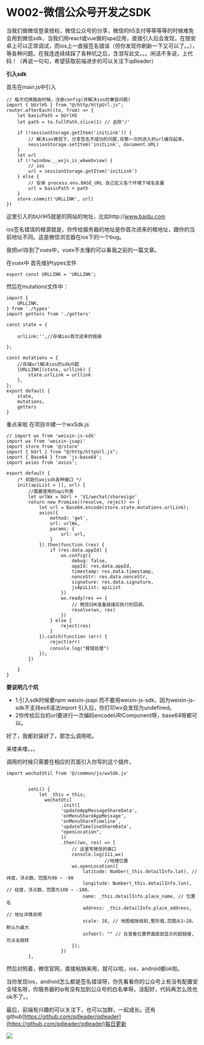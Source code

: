 # W002-微信公众号开发之SDK

当我们做微信登录授权，微信公众号的分享，微信的h5支付等等等等的时候难免会用到微信sdk，当我们用react或vue做的spa应用，直接引入后会发现，在按安卓上可以正常调试，而ios上一直报签名错误（但你发现你刷新一下又可以了。。），等各种问题。在我连连续续踩了各种坑之后，含泪写此文。。。闲话不多说，上代码！（再说一句句，希望获取前端进步的可以关注下qdleader）

**引入sdk**

首先在main.js中引入


```
// 每次切换路由时候，注册config(并解决ios的兼容问题)
import { bUrlH5 } from "@/http/httpUrl.js";
router.afterEach((to, from) => {
    let basicPath = bUrlH5
    let path = to.fullPath.slice(1) // 去除'/'

    if (!sessionStorage.getItem('initLink')) {
        // 解决ios微信下，分享签名不成功的问题,将第一次的进入的url缓存起来。
        sessionStorage.setItem('initLink', document.URL)
    }
    let url
    if (!!window.__wxjs_is_wkwebview) {
        // ios
        url = sessionStorage.getItem('initLink')
    } else {
        // 安卓 process.env.BASE_URL 自己定义各个环境下域名变量
        url = basicPath + path
    }
    store.commit('URLLINK', url)
})
```
这里引入的bUrlH5就是的网站的地址，比如http://www.baidu.com

ios签名错误的根源就是，你传给服务器的地址是你首次进来的根地址，跟你的当前地址不同。这是微信浏览器在ios下的一个bug。

我把url存到了vuex中，vuex不太懂的可以看我之前的一篇文章。

在vuex中
首先维护types文件

```
export const URLLINK = 'URLLINK';
```
然后在mutations文件中：

```
import {
    URLLINK,
} from './types'
import getters from './getters'

const state = {

    urlLink:'',//存储ios首次进来的链接

};

const mutations = {
    //存储url解决ios的sdk问题
    [URLLINK](state, urllink) {
        state.urlLink = urllink
    },
};
export default {
	state,
	mutations,
	getters
}
```

重点来啦
在项目中建一个wxSdk.js


```
// import wx from 'weixin-js-sdk'
import wx from 'weixin-jsapi'
import store from '@/store'
import { bUrl } from "@/http/httpUrl.js";
import { Base64 } from 'js-base64';
import axios from 'axios';

export default {
    /* 初始化wxjsdk各种接口 */
    init(apiList = [], url) {
        //需要使用的api列表
        let urlWx = bUrl + 'V1/wechat/sharesign'
        return new Promise((resolve, reject) => {
            let url = Base64.encode(store.state.mutations.urlLink);
            axios({
                method: 'get',
                url: urlWx,
                params: {
                    url: url,
                }
            }).then(function (res) {
                if (res.data.appId) {
                    wx.config({
                        debug: false, 
                        appId: res.data.appId,
                        timestamp: res.data.timestamp,
                        nonceStr: res.data.nonceStr,
                        signature: res.data.signature,
                        jsApiList: apiList
                    })
                    wx.ready(res => {
                        // 微信SDK准备就绪后执行的回调。
                        resolve(wx, res)
                    })
                } else {
                    reject(res)
                }
            }).catch(function (err) {
                reject(err)
                console.log("报错处理")
            });
        })

    }
}
```

**要说明几个坑**

* 1.引入sdk时候要npm weixin-jsapi  而不要用weixin-js-sdk，因为weixin-js-sdk不支持es6语法import 引入后，你打印wx会发现为undefined。
* 2你传给后台的url要进行一次编码encodeURIComponent呀，base64呀都可以。



好了，我都封装好了，那怎么调用呢。

来喽来喽。。。

调用的时候只需要在相应的页面引入你写的这个插件，


```
import wechatUtil from '@/common/js/wxSdk.js'


        setL() {
            let _this = this;
              wechatUtil
                    .init([
                    'updateAppMessageShareData',
                    'onMenuShareAppMessage',
                    'onMenuShareTimeline',
                    'updateTimelineShareData',
                    "openLocation",
                    ])
                    .then((wx, res) => {
                        // 这里写微信的接口
                        console.log(111,wx)
                                    //地理位置
                        wx.openLocation({
                            latitude: Number(_this.detailInfo.lat), // 纬度，浮点数，范围为90 ~ -90
                            longitude: Number(_this.detailInfo.lon), // 经度，浮点数，范围为180 ~ -180。
                            name: _this.detailInfo.place_name, // 位置名
                            address: _this.detailInfo.place_address, // 地址详情说明
                            scale: 28, // 地图缩放级别,整形值,范围从1~28。默认为最大
                            infoUrl: "" // 在查看位置界面底部显示的超链接,可点击跳转
                        });
                    })
        },
```
然后对照着，微信官网，直接粘锅来用，就可以啦，ios，android都ok啦。





当你发现ios，android怎么都是签名错误呀，你先看看你的公众号上有没有配置安全域名呀，你服务器的ip有没有加到公众号的白名单呀。没配好，代码再怎么改也ok不了。。


最后，前端有兴趣的可以关注下，也可以加群，一起成长。还有github[https://github.com/qdleader/qdleader](https://github.com/qdleader/qdleader)每日更新


![](https://user-gold-cdn.xitu.io/2020/5/24/17244bedd6ec15e5?w=972&h=902&f=jpeg&s=102579)
